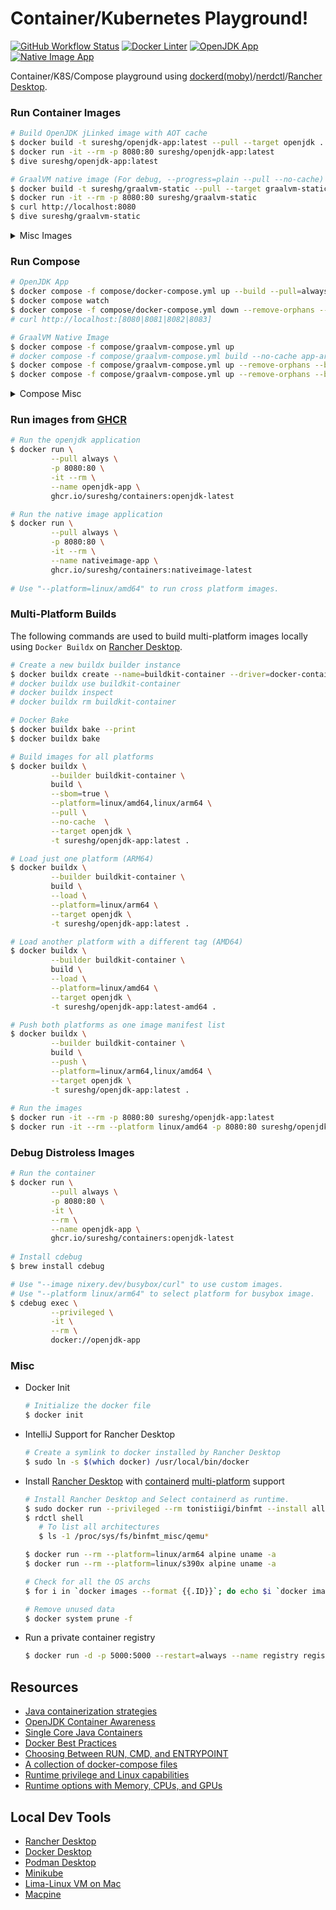 # Container/Kubernetes Playground!

[![GitHub Workflow Status][gha_badge]][gha_url]
[![Docker Linter][lint_img]][lint_url]
[![OpenJDK App][openjdk_app_img]][container-images]
[![Native Image App][nativeimage_app_img]][container-images]

Container/K8S/Compose playground using [dockerd(moby)][7]/[nerdctl][2]/[Rancher Desktop][3].

### Run Container Images

```bash
# Build OpenJDK jLinked image with AOT cache
$ docker build -t sureshg/openjdk-app:latest --pull --target openjdk .
$ docker run -it --rm -p 8080:80 sureshg/openjdk-app:latest
$ dive sureshg/openjdk-app:latest

# GraalVM native image (For debug, --progress=plain --pull --no-cache)
$ docker build -t sureshg/graalvm-static --pull --target graalvm-static .
$ docker run -it --rm -p 8080:80 sureshg/graalvm-static
$ curl http://localhost:8080
$ dive sureshg/graalvm-static
```

<details>
<summary>Misc Images</summary>

```bash
# GraalVM Dev image
$ docker build --progress=plain --tag sureshg/graalvm-community-dev --pull --target graalvm-community-dev .
$ docker run -it --rm -p 8080:80 sureshg/graalvm-community-dev  --version

# OpenJDK HSDIS image to print assembly
# --mount type=volume,source=new-volume,destination=/var/lib/data \
$ docker build -t sureshg/openjdk-hsdis:latest --target openjdk-hsdis .
$ docker run \
        -it \
        --rm \
        --env APP_NAME=HSDIS \
        --workdir /app \
        --publish 8080:80 \
        --mount type=bind,source=$(pwd),destination=/app,readonly \
        sureshg/openjdk-hsdis:latest src/App.java   
        
# JShell Image  
$ docker build -t sureshg/jshell --no-cache --target jshell .
$ docker run -it --rm -e TZ="UTC" sureshg/jshell 

# JDK Slim Image
$ docker build -t sureshg/jdk-slim --no-cache --target jdk-slim .
$ docker run -it --rm sureshg/jdk-slim   

# Chainguard static image
$ docker build -t sureshg/cgr-static --target cgr-static .
$ docker run -it --rm sureshg/cgr-static 

# NetCat Webserver
$ docker build -t sureshg/netcat-server --target netcat .
$ docker run -p 8080:80 -e PORT=80 -it --rm sureshg/netcat-server 

# Netshoot Image
$ docker build -t sureshg/tools --target tools .
$ docker run -it --rm sureshg/tools 

# Run Python script as part of build
$ docker build --progress=plain -t sureshg/py-script --target python .
$ docker run -it --rm sureshg/py-script

# SSH Server container with sysstat (sar)
$ docker build -t sureshg/ssh-server --target ssh-server .
$ docker run -it --rm -p 2222:22 sureshg/ssh-server
$ ssh test@localhost -p 2222   
```

</details>

### Run Compose

```bash
# OpenJDK App
$ docker compose -f compose/docker-compose.yml up --build --pull=always
$ docker compose watch
$ docker compose -f compose/docker-compose.yml down --remove-orphans --volumes
# curl http://localhost:[8080|8081|8082|8083]

# GraalVM Native Image
$ docker compose -f compose/graalvm-compose.yml up
# docker compose -f compose/graalvm-compose.yml build --no-cache app-arm64
$ docker compose -f compose/graalvm-compose.yml up --remove-orphans --build app-arm64
$ docker compose -f compose/graalvm-compose.yml up --remove-orphans --build app-amd64 
```

<details>
<summary>Compose Misc</summary>

```bash
# Misc Compose files
$ docker compose -f compose/tcpdump-compose.yml up
$ docker compose -f compose/binfmt-compose.yml up
$ docker compose -f compose/clickhouse-compose.yml up
$ docker compose -f compose/grafana-prom-compose.yml up
$ docker compose -f compose/kafka-compose.yml up
```

</details>

### Run images from [GHCR][container-images]

```Bash
# Run the openjdk application
$ docker run \
         --pull always \
         -p 8080:80 \
         -it --rm \
         --name openjdk-app \
         ghcr.io/sureshg/containers:openjdk-latest

# Run the native image application
$ docker run \
         --pull always \
         -p 8080:80 \
         -it --rm \
         --name nativeimage-app \
         ghcr.io/sureshg/containers:nativeimage-latest
        
# Use "--platform=linux/amd64" to run cross platform images.         
```

### Multi-Platform Builds

The following commands are used to build multi-platform images locally using `Docker Buildx` on [Rancher Desktop][3].

```bash
# Create a new buildx builder instance
$ docker buildx create --name=buildkit-container --driver=docker-container
# docker buildx use buildkit-container
# docker buildx inspect
# docker buildx rm buildkit-container

# Docker Bake
$ docker buildx bake --print
$ docker buildx bake

# Build images for all platforms
$ docker buildx \
         --builder buildkit-container \
         build \
         --sbom=true \
         --platform=linux/amd64,linux/arm64 \
         --pull \
         --no-cache  \
         --target openjdk \
         -t sureshg/openjdk-app:latest .

# Load just one platform (ARM64)
$ docker buildx \
         --builder buildkit-container \
         build \
         --load \
         --platform=linux/arm64 \
         --target openjdk \
         -t sureshg/openjdk-app:latest .

# Load another platform with a different tag (AMD64)
$ docker buildx \
         --builder buildkit-container \
         build \
         --load \
         --platform=linux/amd64 \
         --target openjdk \
         -t sureshg/openjdk-app:latest-amd64 .

# Push both platforms as one image manifest list
$ docker buildx \
         --builder buildkit-container \
         build \
         --push \
         --platform=linux/arm64,linux/amd64 \
         --target openjdk \
         -t sureshg/openjdk-app:latest .  
         
# Run the images
$ docker run -it --rm -p 8080:80 sureshg/openjdk-app:latest
$ docker run -it --rm --platform linux/amd64 -p 8080:80 sureshg/openjdk-app:latest-amd64            
```

### Debug Distroless Images

```bash       
# Run the container
$ docker run \
         --pull always \
         -p 8080:80 \
         -it \
         --rm \
         --name openjdk-app \
         ghcr.io/sureshg/containers:openjdk-latest
       
# Install cdebug
$ brew install cdebug  

# Use "--image nixery.dev/busybox/curl" to use custom images.
# Use "--platform linux/arm64" to select platform for busybox image.    
$ cdebug exec \
         --privileged \
         -it \
         --rm \
         docker://openjdk-app
```

### Misc

- Docker Init

  ```bash
  # Initialize the docker file
  $ docker init
  ```

- IntelliJ Support for Rancher Desktop

  ```bash
  # Create a symlink to docker installed by Rancher Desktop
  $ sudo ln -s $(which docker) /usr/local/bin/docker
  ```
- Install [Rancher Desktop][3] with [containerd][0] [multi-platform][1] support

  ```bash
  # Install Rancher Desktop and Select containerd as runtime.
  $ sudo docker run --privileged --rm tonistiigi/binfmt --install all
  $ rdctl shell
     # To list all architectures
     $ ls -1 /proc/sys/fs/binfmt_misc/qemu*
  
  $ docker run --rm --platform=linux/arm64 alpine uname -a
  $ docker run --rm --platform=linux/s390x alpine uname -a
  
  # Check for all the OS archs
  $ for i in `docker images --format {{.ID}}`; do echo $i `docker image inspect $i | grep -e Architecture -e Os`; done
  
  # Remove unused data
  $ docker system prune -f
  ```

- Run a private container registry

  ```bash
  $ docker run -d -p 5000:5000 --restart=always --name registry registry:2
  ```

## Resources

- [Java containerization strategies](https://learn.microsoft.com/en-us/azure/developer/java/containers/)
- [OpenJDK Container Awareness](https://developers.redhat.com/articles/2022/04/19/java-17-whats-new-openjdks-container-awareness)
- [Single Core Java Containers](https://developers.redhat.com/articles/2022/04/19/best-practices-java-single-core-containers#)
- [Docker Best Practices](https://docs.docker.com/develop/develop-images/dockerfile_best-practices/#add-or-copy)
- [Choosing Between RUN, CMD, and ENTRYPOINT](https://www.docker.com/blog/docker-best-practices-choosing-between-run-cmd-and-entrypoint/)
- [A collection of docker-compose files][6]
- [Runtime privilege and Linux capabilities](https://docs.docker.com/engine/reference/run/#runtime-privilege-and-linux-capabilities)
- [Runtime options with Memory, CPUs, and GPUs](https://docs.docker.com/config/containers/resource_constraints/)

## Local Dev Tools

- [Rancher Desktop][3]
- [Docker Desktop](https://www.docker.com/products/docker-desktop/)
- [Podman Desktop](https://podman-desktop.io/)
- [Minikube](https://minikube.sigs.k8s.io/docs/start/)
- [Lima-Linux VM on Mac](https://github.com/lima-vm/lima)
- [Macpine](https://github.com/beringresearch/macpine)

[0]: https://github.com/containerd/containerd

[1]: https://github.com/containerd/nerdctl/blob/master/docs/multi-platform.md

[2]: https://github.com/containerd/nerdctl

[3]: https://github.com/rancher-sandbox/rancher-desktop

[4]: https://k3s.io/

[5]: https://github.com/jpetazzo/minimage

[6]: https://github.com/jonatan-ivanov/local-services

[7]: https://github.com/moby/moby


[gha_url]: https://github.com/sureshg/containers/actions/workflows/container-build.yml

[gha_img]: https://github.com/sureshg/containers/actions/workflows/container-build.yml/badge.svg

[gha_badge]: https://img.shields.io/github/actions/workflow/status/sureshg/containers/container-build.yml?branch=main&color=green&label=Container%20Build&logo=Github-Actions&logoColor=green

[lint_url]: https://hadolint.github.io/hadolint/

[lint_img]: https://img.shields.io/badge/Dockerfile%20Linter-%E2%9D%A4-2596ec.svg?logo=Docker&logoColor=2596ec

[openjdk_app_img]: https://ghcr-badge.egpl.dev/sureshg/containers/size?tag=openjdk-latest&label=OpenJDK%20App&color=mediumslateblue

[nativeimage_app_img]: https://ghcr-badge.egpl.dev/sureshg/containers/size?tag=nativeimage-latest&label=NativeImage%20App&color=mediumvioletred

[container-images]: https://github.com/sureshg/containers/pkgs/container/containers
